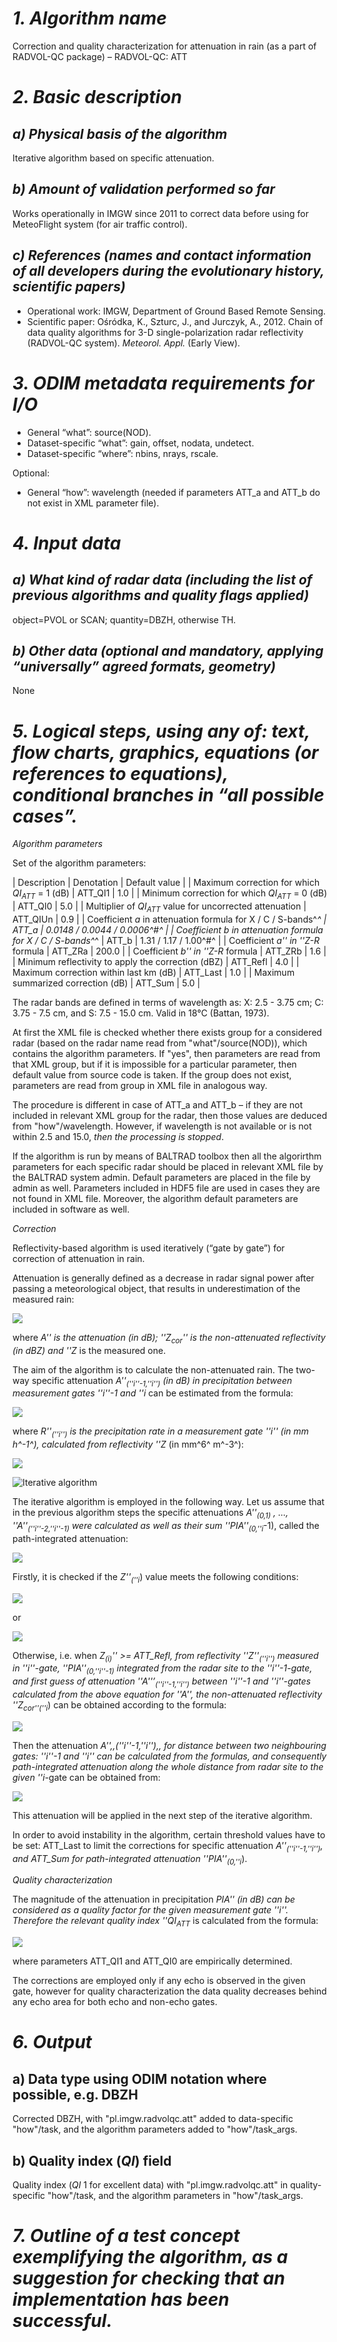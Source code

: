 # *1. Algorithm name*
Correction and quality characterization for attenuation in rain (as a part of RADVOL-QC package) – RADVOL-QC: ATT

# *2. Basic description*
## *a) Physical basis of the algorithm*
Iterative algorithm based on specific attenuation.

## *b) Amount of validation performed so far*
Works operationally in IMGW since 2011 to correct data before using for MeteoFlight system (for air traffic control).

## *c) References (names and contact information of all developers during the evolutionary history, scientific papers)*
* Operational work: IMGW, Department of  Ground Based Remote Sensing.
* Scientific paper: Ośródka, K., Szturc, J., and Jurczyk, A., 2012. Chain of data quality algorithms for 3-D single-polarization radar reflectivity (RADVOL-QC system). _Meteorol. Appl._ (Early View).

# *3. ODIM metadata requirements for I/O*
* General “what”: source(NOD).
* Dataset-specific “what”: gain, offset, nodata, undetect.
* Dataset-specific “where”: nbins, nrays, rscale.

Optional:
*  General “how”: wavelength (needed if parameters ATT_a and ATT_b do not exist in XML parameter file).

# *4. Input data*
## *a) What kind of radar data (including the list of previous algorithms and quality flags applied)*
object=PVOL or SCAN; quantity=DBZH, otherwise TH.

## *b) Other data (optional and mandatory, applying “universally” agreed formats, geometry)*
None

# *5. Logical steps, using any of: text, flow charts, graphics, equations (or references to equations), conditional branches in “all possible cases”.*

*Algorithm parameters*

Set of the algorithm parameters:

| Description | Denotation | Default value |
| Maximum correction for which _QI<sub>ATT</sub>_ = 1 (dB) | ATT_QI1 | 1.0 |
| Minimum correction for which _QI<sub>ATT</sub>_ = 0 (dB) | ATT_QI0 | 5.0 |
| Multiplier of _QI<sub>ATT</sub>_ value for uncorrected attenuation | ATT_QIUn | 0.9 |
| Coefficient _a_ in attenuation formula for X / C / S-bands^*^ | ATT_a | 0.0148 / 0.0044 / 0.0006^#^ |
| Coefficient _b_ in attenuation formula for X / C / S-bands^*^ | ATT_b | 1.31 / 1.17 / 1.00^#^ |
| Coefficient _a'' in ''Z-R_ formula | ATT_ZRa | 200.0 |
| Coefficient _b'' in ''Z-R_ formula | ATT_ZRb | 1.6 |
| Minimum reflectivity to apply the correction (dBZ) | ATT_Refl | 4.0 |
| Maximum correction within last km (dB) | ATT_Last | 1.0 |
| Maximum summarized correction (dB) | ATT_Sum | 5.0 |

The radar bands are defined in terms of wavelength as: X: 2.5 - 3.75 cm; C: 3.75 - 7.5 cm, and S: 7.5 - 15.0 cm.
Valid in 18°C (Battan, 1973).

At first the XML file is checked whether there exists group for a considered radar (based on the radar name read from "what"/source(NOD)), which contains the algorithm parameters. If "yes", then parameters are read from that XML group, but if it is impossible for a particular parameter, then default value from source code is taken. If the group does not exist, parameters are read from <default> group in XML file in analogous way.

The procedure is different in case of ATT_a and ATT_b – if they are not included in relevant XML group for the radar, then those values are deduced from "how"/wavelength. However, if wavelength is not available or is not within 2.5 and 15.0, *then the processing is stopped*.

If the algorithm is run by means of BALTRAD toolbox then all the algorirthm parameters for each specific radar should be placed in relevant XML file by the BALTRAD system admin. Default parameters are placed in the file by admin as well. Parameters included in HDF5 file are used in cases they are not found in XML file. Moreover, the algorithm default parameters are included in software as well.

*Correction*

Reflectivity-based algorithm is used iteratively (“gate by gate”) for correction of attenuation in rain. 

Attenuation is generally defined as a decrease in radar signal power after passing a meteorological object, that results in underestimation of the measured rain:

<img src="https://render.githubusercontent.com/render/math?math=A = Z_{cor}-Z" />

<!--	
	#!latex 
	$ A = Z_{cor}-Z  $ 
-->	
	 
 
where _A'' is the attenuation (in dB); ''Z<sub>cor</sub>'' is the non-attenuated reflectivity (in dBZ) and ''Z_ is the measured one.

The aim of the algorithm is to calculate the non-attenuated rain. The two-way specific attenuation _A''<sub>(''i''-1,''i'')</sub> (in dB) in precipitation between measurement gates ''i''-1 and ''i_ can be estimated from the formula:

<img src="https://render.githubusercontent.com/render/math?math=A_{(i-1,i)} = \text{rscale} \cdot \text{ATT}\_\text{a} \cdot R_{(i)}^{\text{ATT}\_\text{b}}" />

<!--	
	#!latex 
	$ A_{(i-1,i)} = \text{rscale} \cdot \text{ATT}\_\text{a} \cdot R_{(i)}^{\text{ATT}\_\text{b}} $ 
-->

where _R''<sub>(''i'')</sub> is the precipitation rate in a measurement gate ''i'' (in mm h^-1^), calculated from reflectivity ''Z_ (in mm^6^ m^-3^):

<img src="https://render.githubusercontent.com/render/math?math=Z_{(i)} = \text{ATT}\_\text{ZRa} \cdot R_{(i)}^{\text{ATT}\_\text{ZRb}}" />

<!--	
	#!latex 
	$ Z_{(i)} = \text{ATT}\_\text{ZRa} \cdot R_{(i)}^{\text{ATT}\_\text{ZRb}}  $ 
-->
	 
![Iterative algorithm](/images/Fig_1_ATT.gif)

The iterative algorithm is employed in the following way. Let us assume that in the previous algorithm steps the specific attenuations _A''<sub>(0,1)</sub> , …, ''A''<sub>(''i''-2,''i''-1)</sub> were calculated as well as their sum ''PIA''<sub>(0,''i_-1)</sub>, called the path-integrated attenuation: 

<img src="https://render.githubusercontent.com/render/math?math=PIA_{(0,i-1)} = \sum_{j=1}^{i-1} A_{(j-1,j)}" />

<!--	
	#!latex 
	$ PIA_{(0,i-1)} = \sum_{j=1}^{i-1} A_{(j-1,j)}  $ 
-->	
	  

Firstly, it is checked if the _Z''<sub>(''i_)</sub> value meets the following conditions: 

<img src="https://render.githubusercontent.com/render/math?math=\text{if } Z_{(i)} 0 \text{ and } Z_{cor(i)} = Z _{(i)})" />

<!--	
	#!latex 
	$  \text{if } Z_{(i)} 0 \text{ and } Z_{cor(i)} = Z _{(i)})  $ 
-->	
	
or 

<img src="https://render.githubusercontent.com/render/math?math=\text{if}
(Z_{(i)} > -32 \text{ dBZ } \text{ and } Z < \text{ATT}\_\text{Refl})
\text{then}
(A_{(i-1,i)} Z_{(i)} + PIA_{(0,i)})" />

<!--	
	#!latex
	$  \text{if } $
	
	$  (Z_{(i)} > -32 \text{ dBZ } \text{ and } Z < \text{ATT}\_\text{Refl}) $
	
	$  \text{then } $
	
	$  (A_{(i-1,i)} Z_{(i)} + PIA_{(0,i)})  $ 
-->	
	 

Otherwise, i.e. when _Z<sub>(i)</sub>'' >= ATT_Refl, from reflectivity ''Z''<sub>(''i'')</sub> measured in ''i''-gate, ''PIA''<sub>(0,''i''-1)</sub> integrated from the radar site to the ''i''-1-gate, and first guess of attenuation ''A''’<sub>(''i''-1,''i'')</sub> between ''i''-1 and ''i''-gates calculated from the above equation for ''A'', the non-attenuated reflectivity ''Z<sub>cor''(''i_)</sub> can be obtained according to the formula:

<img src="https://render.githubusercontent.com/render/math?math=Z_{cor(i)} = Z_{(i)}+(PIA_{(0,i-1)}+A'_{(i-1,i)})" />

<!--	
	#!latex 
	$  Z_{cor(i)} = Z_{(i)}+(PIA_{(0,i-1)}+A'_{(i-1,i)})   $ 
-->	
	 

Then the attenuation _A'',,(''i''-1,''i''),, for distance between two neighbouring gates: ''i''-1 and ''i'' can be calculated from the formulas, and consequently path-integrated attenuation along the whole distance from radar site to the given ''i_-gate can be obtained from: 

<img src="https://render.githubusercontent.com/render/math?math=PIA_{(0,i)} = PIA_{(0,i-1)}+A_{(i-1,i)}" />

<!--	
	#!latex 
	$  PIA_{(0,i)} = PIA_{(0,i-1)}+A_{(i-1,i)}   $ 
-->	
	 

This attenuation will be applied in the next step of the iterative algorithm.

In order to avoid instability in the algorithm, certain threshold values have to be set: ATT_Last to limit the corrections for specific attenuation _A''<sub>(''i''-1,''i'')</sub>, and ATT_Sum for path-integrated attenuation ''PIA''<sub>(0,''i_)</sub>.

*Quality characterization*

The magnitude of the attenuation in precipitation _PIA'' (in dB) can be considered as a quality factor for the given measurement gate ''i''. Therefore the relevant quality index ''QI<sub>ATT</sub>_ is calculated from the formula:

<img src="https://render.githubusercontent.com/render/math?math=QI_{ATT} = \begin{cases}
1\qquad\qquad\qquad\qquad\text{for\ } PIA < \text{ATT}\_\text{QI1} \\
\frac{\text{ATT}\_\text{QI0 } - \text{ }PIA}{\text{ATT}\_\text{QI0 } - \text{ ATT}\_\text{QI1}}\quad \:\text{for\ } \text{ATT}\_\text{QI1} <= PIA <= \text{ATT}\_\text{QI0}  \\
0\qquad\qquad\qquad\quad\:\:\:\text{for\ } PIA > \text{ATT}\_\text{QI0}  
\end{cases}" />

<!--	
	#!latex 
	$ QI_{ATT} = \begin{cases}
	1         & \textrm{for\ } PIA < \text{ATT}\_\text{QI1} \\
	\frac{\text{ATT}\_\text{QI0 } - \text{ }PIA}{\text{ATT}\_\text{QI0 } - \text{ ATT}\_\text{QI1}}      & \textrm{for\ } \text{ATT}\_\text{QI1} <= PIA <= \text{ATT}\_\text{QI0}  \\
	0         & \textrm{for\ } PIA > \text{ATT}\_\text{QI0}  
	\end{cases} $
-->	
	

where parameters ATT_QI1 and ATT_QI0 are empirically determined.

The corrections are employed only if any echo is observed in the given gate, however for quality characterization the data quality decreases behind any echo area for both echo and non-echo gates.

# *6. Output*
## a) Data type using ODIM notation where possible, e.g. DBZH
Corrected DBZH, with "pl.imgw.radvolqc.att" added to data-specific "how"/task, and the algorithm parameters added to "how"/task_args. 

## b) Quality index (_QI_) field
Quality index (_QI_ 1 for excellent data) with "pl.imgw.radvolqc.att" in quality-specific "how"/task, and the algorithm parameters in "how"/task_args. 

# *7. Outline of a test concept exemplifying the algorithm, as a suggestion for checking that an implementation has been successful.*
